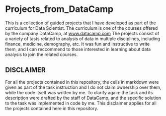 # Projects_from_DataCamp
This is a collection of guided projects that I have developed as part of the curriculum for Data Scientist.
The curriculum is one of the courses offered by the company DataCamp, at www.datacamp.com
The projects consist of a variety of tasts related to analysis of data in multiple disciplines, including finance, medicine, demography, etc. It was fun and instructive to write them, and I can reccommend to those interested in learning about data analysis to join the related courses.

## DISCLAIMER
For all the projects contained in this repository, the cells in markdown were given as part of the task instruction and I do not claim ownership over them, while the code itself was written by me. To clarify again: the task and its description were drafted by the staff of DataCamp, and the specific solution to the task was implemented in code by me. This disclaimer applies for all the projects contained here in this repository.

